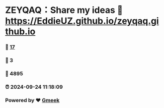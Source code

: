 # ZEYQAQ：Share my ideas :link: https://EddieUZ.github.io/zeyqaq.github.io 
### :page_facing_up: [17](https://EddieUZ.github.io/zeyqaq.github.io/tag.html) 
### :speech_balloon: 3 
### :hibiscus: 4895 
### :alarm_clock: 2024-09-24 11:18:09 
### Powered by :heart: [Gmeek](https://github.com/Meekdai/Gmeek)
